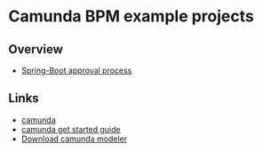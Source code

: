 # Camunda BPM example projects

## Overview
* [Spring-Boot approval process](./example-approvalprocess)

## Links
* [camunda](https://camunda.com/)
* [camunda get started guide](https://docs.camunda.org/get-started/)
* [Download camunda modeler](https://camunda.org/download/modeler/)

